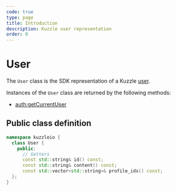 ```yaml
---
code: true
type: page
title: Introduction
description: Kuzzle user representation
order: 0
---
```


# User

The `User` class is the SDK representation of a Kuzzle [user](/core/1/guides/essentials/user-authentication/#creating-users).

Instances of the `User` class are returned by the following methods:

- [auth:getCurrentUser](/sdk/cpp/1/controllers/auth)

## Public class definition

```cpp
namespace kuzzleio {
  class User {
    public:
      // Getters
      const std::string& id() const;
      const std::string& content() const;
      const std::vector<std::string>& profile_ids() const;
  };
}
```
